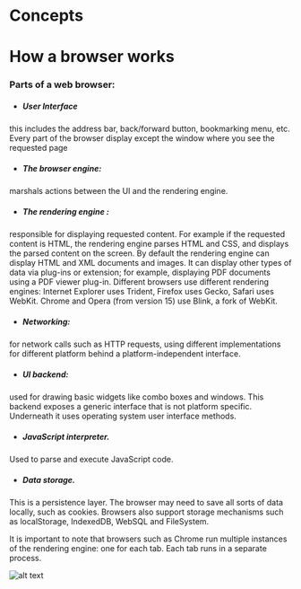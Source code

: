 # Concepts


# How a browser works

### Parts of a web browser:

* ##### User Interface
this includes the address bar, back/forward button, bookmarking menu, etc. Every part of the browser display except the window where you see the requested page
* ##### The browser engine: 
marshals actions between the UI and the rendering engine.
* ##### The rendering engine : 
responsible for displaying requested content. For example if the requested content is HTML, the rendering engine parses HTML and CSS, and displays the parsed content on the screen. By default the rendering engine can display HTML and XML documents and images. It can display other types of data via plug-ins or extension; for example, displaying PDF documents using a PDF viewer plug-in. Different browsers use different rendering engines: Internet Explorer uses Trident, Firefox uses Gecko, Safari uses WebKit. Chrome and Opera (from version 15) use Blink, a fork of WebKit.
* ##### Networking: 
for network calls such as HTTP requests, using different implementations for different platform behind a platform-independent interface.
* ##### UI backend: 
used for drawing basic widgets like combo boxes and windows. This backend exposes a generic interface that is not platform specific. Underneath it uses operating system user interface methods.
* ##### JavaScript interpreter. 
Used to parse and execute JavaScript code.
* ##### Data storage. 
This is a persistence layer. The browser may need to save all sorts of data locally, such as cookies. Browsers also support storage mechanisms such as localStorage, IndexedDB, WebSQL and FileSystem.

It is important to note that browsers such as Chrome run multiple instances of the rendering engine: one for each tab. Each tab runs in a separate process.

![alt text](https://www.html5rocks.com/en/tutorials/internals/howbrowserswork/layers.png)


